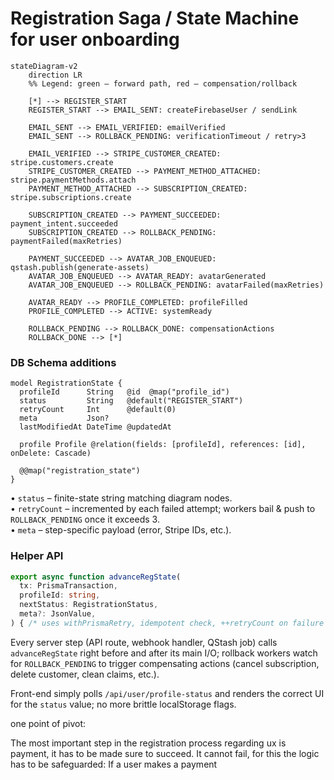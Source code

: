 Registration Saga / State Machine for user onboarding
=====================================================

```mermaid
stateDiagram-v2
    direction LR
    %% Legend: green – forward path, red – compensation/rollback

    [*] --> REGISTER_START
    REGISTER_START --> EMAIL_SENT: createFirebaseUser / sendLink

    EMAIL_SENT --> EMAIL_VERIFIED: emailVerified
    EMAIL_SENT --> ROLLBACK_PENDING: verificationTimeout / retry>3

    EMAIL_VERIFIED --> STRIPE_CUSTOMER_CREATED: stripe.customers.create
    STRIPE_CUSTOMER_CREATED --> PAYMENT_METHOD_ATTACHED: stripe.paymentMethods.attach
    PAYMENT_METHOD_ATTACHED --> SUBSCRIPTION_CREATED: stripe.subscriptions.create

    SUBSCRIPTION_CREATED --> PAYMENT_SUCCEEDED: payment_intent.succeeded
    SUBSCRIPTION_CREATED --> ROLLBACK_PENDING: paymentFailed(maxRetries)

    PAYMENT_SUCCEEDED --> AVATAR_JOB_ENQUEUED: qstash.publish(generate-assets)
    AVATAR_JOB_ENQUEUED --> AVATAR_READY: avatarGenerated
    AVATAR_JOB_ENQUEUED --> ROLLBACK_PENDING: avatarFailed(maxRetries)

    AVATAR_READY --> PROFILE_COMPLETED: profileFilled
    PROFILE_COMPLETED --> ACTIVE: systemReady

    ROLLBACK_PENDING --> ROLLBACK_DONE: compensationActions
    ROLLBACK_DONE --> [*]
```

### DB Schema additions

```prisma
model RegistrationState {
  profileId      String   @id  @map("profile_id")
  status         String   @default("REGISTER_START")
  retryCount     Int      @default(0)
  meta           Json?
  lastModifiedAt DateTime @updatedAt

  profile Profile @relation(fields: [profileId], references: [id], onDelete: Cascade)

  @@map("registration_state")
}
```

• `status` – finite-state string matching diagram nodes.  
• `retryCount` – incremented by each failed attempt; workers bail & push to `ROLLBACK_PENDING` once it exceeds 3.  
• `meta` – step-specific payload (error, Stripe IDs, etc.).

### Helper API

```ts
export async function advanceRegState(
  tx: PrismaTransaction,
  profileId: string,
  nextStatus: RegistrationStatus,
  meta?: JsonValue,
) { /* uses withPrismaRetry, idempotent check, ++retryCount on failure */ }
```

Every server step (API route, webhook handler, QStash job) calls `advanceRegState` right before and after its main I/O; rollback workers watch for `ROLLBACK_PENDING` to trigger compensating actions (cancel subscription, delete customer, clean claims, etc.).

Front-end simply polls `/api/user/profile-status` and renders the correct UI for the `status` value; no more brittle localStorage flags. 

one point of pivot:


The most important step in the registration process regarding ux is payment, it has to be made sure to succeed. It cannot fail, for this the logic has to be safeguarded: 
If a user makes a payment 